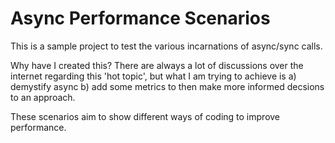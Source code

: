 # Async Performance Scenarios
 
This is a sample project to test the various incarnations of async/sync calls.

Why have I created this?
There are always a lot of discussions over the internet regarding this 'hot topic', but what I am trying to achieve is a) demystify async b) add some metrics to then make more informed decsions to an approach.

These scenarios aim to show different ways of coding to improve performance.

